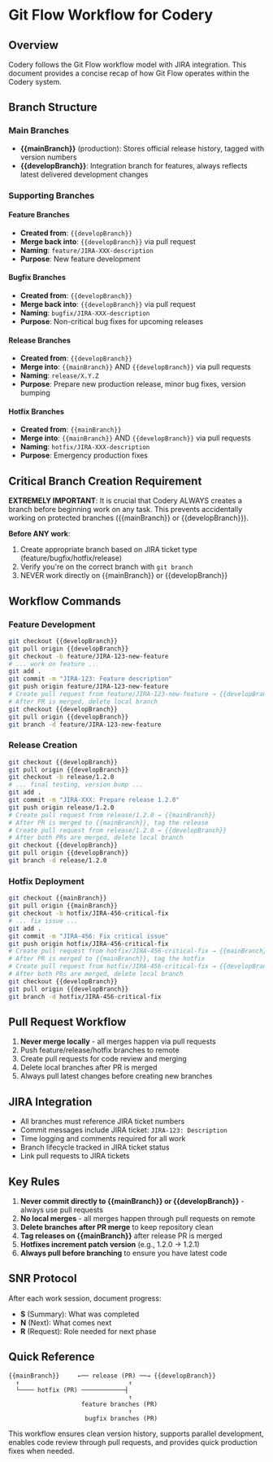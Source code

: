 # Git Flow Workflow for Codery

## Overview

Codery follows the Git Flow workflow model with JIRA integration. This document provides a concise recap of how Git Flow operates within the Codery system.

## Branch Structure

### Main Branches

- **{{mainBranch}}** (production): Stores official release history, tagged with version numbers
- **{{developBranch}}**: Integration branch for features, always reflects latest delivered development changes

### Supporting Branches

#### Feature Branches

- **Created from**: `{{developBranch}}`
- **Merge back into**: `{{developBranch}}` via pull request
- **Naming**: `feature/JIRA-XXX-description`
- **Purpose**: New feature development

#### Bugfix Branches

- **Created from**: `{{developBranch}}`
- **Merge back into**: `{{developBranch}}` via pull request
- **Naming**: `bugfix/JIRA-XXX-description`
- **Purpose**: Non-critical bug fixes for upcoming releases

#### Release Branches

- **Created from**: `{{developBranch}}`
- **Merge into**: `{{mainBranch}}` AND `{{developBranch}}` via pull requests
- **Naming**: `release/X.Y.Z`
- **Purpose**: Prepare new production release, minor bug fixes, version bumping

#### Hotfix Branches

- **Created from**: `{{mainBranch}}`
- **Merge into**: `{{mainBranch}}` AND `{{developBranch}}` via pull requests
- **Naming**: `hotfix/JIRA-XXX-description`
- **Purpose**: Emergency production fixes

## Critical Branch Creation Requirement

**EXTREMELY IMPORTANT**: It is crucial that Codery ALWAYS creates a branch before beginning work on any task. This prevents accidentally working on protected branches ({{mainBranch}} or {{developBranch}}).

**Before ANY work**:

1. Create appropriate branch based on JIRA ticket type (feature/bugfix/hotfix/release)
2. Verify you're on the correct branch with `git branch`
3. NEVER work directly on {{mainBranch}} or {{developBranch}}

## Workflow Commands

### Feature Development

```bash
git checkout {{developBranch}}
git pull origin {{developBranch}}
git checkout -b feature/JIRA-123-new-feature
# ... work on feature ...
git add .
git commit -m "JIRA-123: Feature description"
git push origin feature/JIRA-123-new-feature
# Create pull request from feature/JIRA-123-new-feature → {{developBranch}}
# After PR is merged, delete local branch
git checkout {{developBranch}}
git pull origin {{developBranch}}
git branch -d feature/JIRA-123-new-feature
```

### Release Creation

```bash
git checkout {{developBranch}}
git pull origin {{developBranch}}
git checkout -b release/1.2.0
# ... final testing, version bump ...
git add .
git commit -m "JIRA-XXX: Prepare release 1.2.0"
git push origin release/1.2.0
# Create pull request from release/1.2.0 → {{mainBranch}}
# After PR is merged to {{mainBranch}}, tag the release
# Create pull request from release/1.2.0 → {{developBranch}}
# After both PRs are merged, delete local branch
git checkout {{developBranch}}
git pull origin {{developBranch}}
git branch -d release/1.2.0
```

### Hotfix Deployment

```bash
git checkout {{mainBranch}}
git pull origin {{mainBranch}}
git checkout -b hotfix/JIRA-456-critical-fix
# ... fix issue ...
git add .
git commit -m "JIRA-456: Fix critical issue"
git push origin hotfix/JIRA-456-critical-fix
# Create pull request from hotfix/JIRA-456-critical-fix → {{mainBranch}}
# After PR is merged to {{mainBranch}}, tag the hotfix
# Create pull request from hotfix/JIRA-456-critical-fix → {{developBranch}}
# After both PRs are merged, delete local branch
git checkout {{developBranch}}
git pull origin {{developBranch}}
git branch -d hotfix/JIRA-456-critical-fix
```

## Pull Request Workflow

1. **Never merge locally** - all merges happen via pull requests
2. Push feature/release/hotfix branches to remote
3. Create pull requests for code review and merging
4. Delete local branches after PR is merged
5. Always pull latest changes before creating new branches

## JIRA Integration

- All branches must reference JIRA ticket numbers
- Commit messages include JIRA ticket: `JIRA-123: Description`
- Time logging and comments required for all work
- Branch lifecycle tracked in JIRA ticket status
- Link pull requests to JIRA tickets

## Key Rules

1. **Never commit directly to {{mainBranch}} or {{developBranch}}** - always use pull requests
2. **No local merges** - all merges happen through pull requests on remote
3. **Delete branches after PR merge** to keep repository clean
4. **Tag releases on {{mainBranch}}** after release PR is merged
5. **Hotfixes increment patch version** (e.g., 1.2.0 → 1.2.1)
6. **Always pull before branching** to ensure you have latest code

## SNR Protocol

After each work session, document progress:

- **S** (Summary): What was completed
- **N** (Next): What comes next
- **R** (Request): Role needed for next phase

## Quick Reference

```text
{{mainBranch}}     ←── release (PR) ──→ {{developBranch}}
  ↑                              ↑
  └──── hotfix (PR) ────────────┤
                                 ↑
                    feature branches (PR)
                                 ↑
                     bugfix branches (PR)
```

This workflow ensures clean version history, supports parallel development, enables code review through pull requests, and provides quick production fixes when needed.